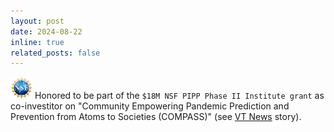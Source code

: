 ```yaml
---
layout: post
date: 2024-08-22
inline: true
related_posts: false
---
```


<img src="/assets/img/nsf-logo.png" alt="NSF" style="width:35px;"> Honored to be part of the `$18M NSF PIPP Phase II Institute grant` as co-investitor on "Community Empowering Pandemic Prediction and Prevention from Atoms to Societies (COMPASS)" (see [VT News](https://news.vt.edu/articles/2024/08/eng-cs-NSF-pandemic-center-virginia-tech.html) story).
